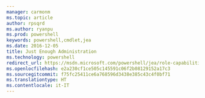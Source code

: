 ```yaml
---
manager: carmonm
ms.topic: article
author: rpsqrd
ms.author: ryanpu
ms.prod: powershell
keywords: powershell,cmdlet,jea
ms.date: 2016-12-05
title: Just Enough Administration
ms.technology: powershell
redirect_url: https://msdn.microsoft.com/powershell/jea/role-capabilities
ms.openlocfilehash: e2a230cf1ce505c145591c06f2b08129152a17c3
ms.sourcegitcommit: f75fc25411ce6a768596d3438e385c43c4f0bf71
ms.translationtype: HT
ms.contentlocale: it-IT
---
```

